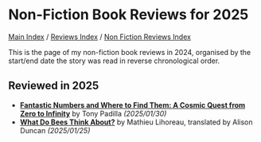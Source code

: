 # Non-Fiction Book Reviews for 2025

[Main Index](../../../README.md) / [Reviews Index](../../README.md) / [Non Fiction Reviews Index](../README.md)

This is the page of my non-fiction book reviews in 2024, organised by the start/end date the story was read in reverse chronological order.

## Reviewed in 2025

- [**Fantastic Numbers and Where to Find Them: A Cosmic Quest from Zero to Infinity**](20250130-FantasticNumbers.md) by Tony Padilla *(2025/01/30)*
- [**What Do Bees Think About?**](20250125-WhatBeesThinkAbout.md) by Mathieu Lihoreau, translated by Alison Duncan *(2025/01/25)*
